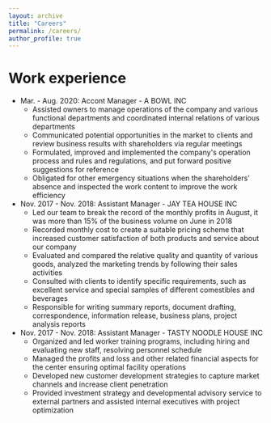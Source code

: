 ```yaml
---
layout: archive
title: "Careers"
permalink: /careers/
author_profile: true
---
```


Work experience
======
* Mar. - Aug. 2020: Accont Manager - A BOWL INC
  * Assisted owners to manage operations of the company and various functional departments and coordinated internal relations of various departments
  * Communicated potential opportunities in the market to clients and review business results with shareholders via regular meetings
  * Formulated, improved and implemented the company's operation process and rules and regulations, and put forward positive suggestions for reference
  * Obligated for other emergency situations when the shareholders' absence and inspected the work content to improve the work efficiency
* Nov. 2017 - Nov. 2018: Assistant Manager - JAY TEA HOUSE INC
  * Led our team to break the record of the monthly profits in August, it was more than 15% of the business volume on June in 2018
  * Recorded monthly cost to create a suitable pricing scheme that increased customer satisfaction of both products and service about our company
  * Evaluated and compared the relative quality and quantity of various goods, analyzed the marketing trends by following their sales activities
  * Consulted with clients to identify specific requirements, such as excellent service and special samples of different comestibles and beverages
  * Responsible for writing summary reports, document drafting, correspondence, information release, business plans, project analysis reports
* Nov. 2017 - Nov. 2018: Assistant Manager - TASTY NOODLE HOUSE INC
  * Organized and led worker training programs, including hiring and evaluating new staff, resolving personnel schedule
  * Managed the profits and loss and other related financial aspects for the center ensuring optimal facility operations
  * Developed new customer development strategies to capture market channels and increase client penetration
  * Provided investment strategy and developmental advisory service to external partners and assisted internal executives with project optimization
